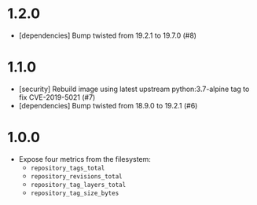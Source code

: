 # 1.2.0

 * [dependencies] Bump twisted from 19.2.1 to 19.7.0 (#8)

# 1.1.0

 * [security] Rebuild image using latest upstream python:3.7-alpine tag to fix CVE-2019-5021 (#7)
 * [dependencies] Bump twisted from 18.9.0 to 19.2.1 (#6)

# 1.0.0

 * Expose four metrics from the filesystem:
   * `repository_tags_total`
   * `repository_revisions_total`
   * `repository_tag_layers_total`
   * `repository_tag_size_bytes`
